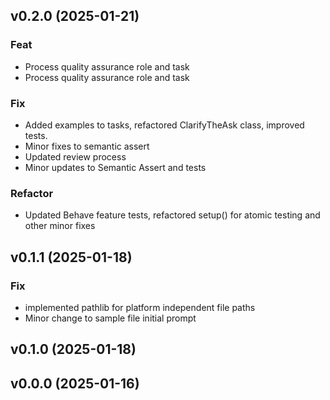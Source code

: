 ## v0.2.0 (2025-01-21)

### Feat

- Process quality assurance role and task
- Process quality assurance role and task

### Fix

- Added examples to tasks, refactored ClarifyTheAsk class, improved tests.
- Minor fixes to semantic assert
- Updated review process
- Minor updates to Semantic Assert and tests

### Refactor

- Updated Behave feature tests, refactored setup() for atomic testing and other minor fixes

## v0.1.1 (2025-01-18)

### Fix

- implemented pathlib for platform independent file paths
- Minor change to sample file initial prompt

## v0.1.0 (2025-01-18)

## v0.0.0 (2025-01-16)
